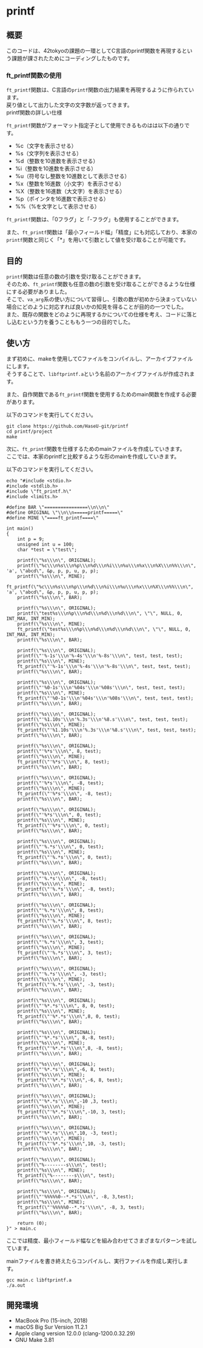 # printf

## 概要
このコードは、42tokyoの課題の一環としてC言語のprintf関数を再現するという課題が課されたためにコーディングしたものです。  

### ft_printf関数の使用
`ft_printf`関数は、C言語の`printf`関数の出力結果を再現するように作られています。  
戻り値として出力した文字の文字数が返ってきます。  
printf関数の詳しい仕様

`ft_printf`関数がフォーマット指定子として使用できるものはは以下の通りです。  

- %c（文字を表示させる）
- %s（文字列を表示させる）
- %d（整数を10進数を表示させる）
- %i（整数を10進数を表示させる）
- %u（符号なし整数を10進数として表示させる）
- %x（整数を16進数（小文字）を表示させる）
- %X（整数を16進数（大文字）を表示させる）
- %p（ポインタを16進数で表示させる）
- %%（%を文字として表示させる）

`ft_printf`関数は、「0フラグ」と「-フラグ」も使用することができます。  

また、`ft_printf`関数は「最小フィールド幅」「精度」にも対応しており、本家の`printf`関数と同じく「\*」を用いて引数として値を受け取ることが可能です。  

## 目的
`printf`関数は任意の数の引数を受け取ることができます。  
そのため、`ft_printf`関数も任意の数の引数を受け取ることができるような仕様にする必要がありました。  
そこで、`va_arg`系の使い方について習得し、引数の数が初めから決まっていない場合にどのように対応すれば良いかの知見を得ることが目的の一つでした。  
また、既存の関数をどのように再現するかについての仕様を考え、コードに落とし込むという力を養うことももう一つの目的でした。  


## 使い方
まず初めに、makeを使用してCファイルをコンパイルし、アーカイブファイルにします。  
そうすることで、`libftprintf.a`という名前のアーカイブファイルが作成されます。  

また、自作関数である`ft_printf`関数を使用するためのmain関数を作成する必要があります。  

以下のコマンドを実行してください。  

```shell
git clone https://github.com/HaseU-git/printf
cd printf/project
make
```

次に、`ft_printf`関数を仕様するためのmainファイルを作成していきます。  
ここでは、本家のprintfと比較するような形のmainを作成していきます。  

以下のコマンドを実行してください。  

```shell
echo "#include <stdio.h>
#include <stdlib.h>
#include \"ft_printf.h\"
#include <limits.h>

#define BAR \"================\\n\\n\"
#define ORIGINAL \"\\n\\n=====printf=====\"
#define MINE \"====ft_printf====\"

int main()
{
	int p = 9;
	unsigned int u = 100;
	char *test = \"test\";

	printf(\"%s\\\n\", ORIGINAL);
	printf(\"%c\\\n%s\\\n%p\\\n%d\\\n%i\\\n%u\\\n%x\\\n%X\\\n%%\\\n\", 'a', \"abcd\", &p, p, p, u, p, p);
	printf(\"%s\\\n\", MINE);
	ft_printf(\"%c\\\n%s\\\n%p\\\n%d\\\n%i\\\n%u\\\n%x\\\n%X\\\n%%\\\n\", 'a', \"abcd\", &p, p, p, u, p, p);
	printf(\"%s\\\n\", BAR);

	printf(\"%s\\\n\", ORIGINAL);
	printf(\"test%s\\\n%p\\\n%d\\\n%d\\\n%d\\\n\", \"\", NULL, 0, INT_MAX, INT_MIN);
	printf(\"%s\\\n\", MINE);
	ft_printf(\"test%s\\\n%p\\\n%d\\\n%d\\\n%d\\\n\", \"\", NULL, 0, INT_MAX, INT_MIN);
	printf(\"%s\\\n\", BAR);

	printf(\"%s\\\n\", ORIGINAL);
	printf(\"'%-1s'\\\n'%-4s'\\\n'%-8s'\\\n\", test, test, test);
	printf(\"%s\\\n\", MINE);
	ft_printf(\"'%-1s'\\\n'%-4s'\\\n'%-8s'\\\n\", test, test, test);
	printf(\"%s\\\n\", BAR);

	printf(\"%s\\\n\", ORIGINAL);
	printf(\"'%0-1s'\\\n'%04s'\\\n'%08s'\\\n\", test, test, test);
	printf(\"%s\\\n\", MINE);
	ft_printf(\"'%0-1s'\\\n'%04s'\\\n'%08s'\\\n\", test, test, test);
	printf(\"%s\\\n\", BAR);

	printf(\"%s\\\n\", ORIGINAL);
	printf(\"'%1.10s'\\\n'%.3s'\\\n'%8.s'\\\n\", test, test, test);
	printf(\"%s\\\n\", MINE);
	ft_printf(\"'%1.10s'\\\n'%.3s'\\\n'%8.s'\\\n\", test, test, test);
	printf(\"%s\\\n\", BAR);

	printf(\"%s\\\n\", ORIGINAL);
	printf(\"'%*s'\\\n\", 8, test);
	printf(\"%s\\\n\", MINE);
	ft_printf(\"'%*s'\\\n\", 8, test);
	printf(\"%s\\\n\", BAR);

	printf(\"%s\\\n\", ORIGINAL);
	printf(\"'%*s'\\\n\", -8, test);
	printf(\"%s\\\n\", MINE);
	ft_printf(\"'%*s'\\\n\", -8, test);
	printf(\"%s\\\n\", BAR);

	printf(\"%s\\\n\", ORIGINAL);
	printf(\"'%*s'\\\n\", 0, test);
	printf(\"%s\\\n\", MINE);
	ft_printf(\"'%*s'\\\n\", 0, test);
	printf(\"%s\\\n\", BAR);

	printf(\"%s\\\n\", ORIGINAL);
	printf(\"'%.*s'\\\n\", 0, test);
	printf(\"%s\\\n\", MINE);
	ft_printf(\"'%.*s'\\\n\", 0, test);
	printf(\"%s\\\n\", BAR);

	printf(\"%s\\\n\", ORIGINAL);
	printf(\"'%.*s'\\\n\", -8, test);
	printf(\"%s\\\n\", MINE);
	ft_printf(\"'%.*s'\\\n\", -8, test);
	printf(\"%s\\\n\", BAR);

	printf(\"%s\\\n\", ORIGINAL);
	printf(\"'%.*s'\\\n\", 8, test);
	printf(\"%s\\\n\", MINE);
	ft_printf(\"'%.*s'\\\n\", 8, test);
	printf(\"%s\\\n\", BAR);

	printf(\"%s\\\n\", ORIGINAL);
	printf(\"'%.*s'\\\n\", 3, test);
	printf(\"%s\\\n\", MINE);
	ft_printf(\"'%.*s'\\\n\", 3, test);
	printf(\"%s\\\n\", BAR);

	printf(\"%s\\\n\", ORIGINAL);
	printf(\"'%.*s'\\\n\", -3, test);
	printf(\"%s\\\n\", MINE);
	ft_printf(\"'%.*s'\\\n\", -3, test);
	printf(\"%s\\\n\", BAR);

	printf(\"%s\\\n\", ORIGINAL);
	printf(\"'%*.*s'\\\n\", 8, 0, test);
	printf(\"%s\\\n\", MINE);
	ft_printf(\"'%*.*s'\\\n\",8, 0, test);
	printf(\"%s\\\n\", BAR);

	printf(\"%s\\\n\", ORIGINAL);
	printf(\"'%*.*s'\\\n\", 8,-8, test);
	printf(\"%s\\\n\", MINE);
	ft_printf(\"'%*.*s'\\\n\",8, -8, test);
	printf(\"%s\\\n\", BAR);

	printf(\"%s\\\n\", ORIGINAL);
	printf(\"'%*.*s'\\\n\",-6, 8, test);
	printf(\"%s\\\n\", MINE);
	ft_printf(\"'%*.*s'\\\n\",-6, 8, test);
	printf(\"%s\\\n\", BAR);

	printf(\"%s\\\n\", ORIGINAL);
	printf(\"'%*.*s'\\\n\",-10 ,3, test);
	printf(\"%s\\\n\", MINE);
	ft_printf(\"'%*.*s'\\\n\",-10, 3, test);
	printf(\"%s\\\n\", BAR);

	printf(\"%s\\\n\", ORIGINAL);
	printf(\"'%*.*s'\\\n\",10, -3, test);
	printf(\"%s\\\n\", MINE);
	ft_printf(\"'%*.*s'\\\n\",10, -3, test);
	printf(\"%s\\\n\", BAR);

	printf(\"%s\\\n\", ORIGINAL);
	printf(\"%--------s\\\n\", test);
	printf(\"%s\\\n\", MINE);
	ft_printf(\"%--------s\\\n\", test);
	printf(\"%s\\\n\", BAR);

	printf(\"%s\\\n\", ORIGINAL);
	printf(\"'%%%%%0--*.*s'\\\n\", -8, 3,test);
	printf(\"%s\\\n\", MINE);
	ft_printf(\"'%%%%%0--*.*s'\\\n\", -8, 3, test);
	printf(\"%s\\\n\", BAR);

	return (0);
}" > main.c
```

ここでは精度、最小フィールド幅などを組み合わせてさまざまなパターンを試しています。 

mainファイルを書き終えたらコンパイルし、実行ファイルを作成し実行します。  

```
gcc main.c libftprintf.a
./a.out
```

## 開発環境
- MacBook Pro (15-inch, 2018)
- macOS Big Sur Version 11.2.1
- Apple clang version 12.0.0 (clang-1200.0.32.29)
- GNU Make 3.81
